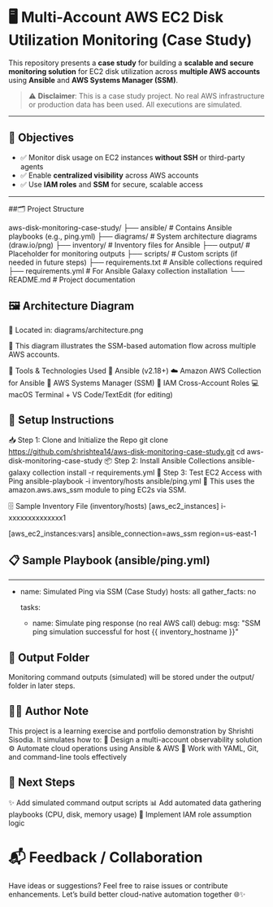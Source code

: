 # 🖥️ Multi-Account AWS EC2 Disk Utilization Monitoring (Case Study)

This repository presents a **case study** for building a **scalable and secure monitoring solution** for EC2 disk utilization across **multiple AWS accounts** using **Ansible** and **AWS Systems Manager (SSM)**.

> ⚠️ **Disclaimer**: This is a case study project. No real AWS infrastructure or production data has been used. All executions are simulated.

---

## 📌 Objectives

- ✅ Monitor disk usage on EC2 instances **without SSH** or third-party agents  
- ✅ Enable **centralized visibility** across AWS accounts  
- ✅ Use **IAM roles** and **SSM** for secure, scalable access  

---

##🗂️ Project Structure

aws-disk-monitoring-case-study/
├── ansible/                # Contains Ansible playbooks (e.g., ping.yml)
├── diagrams/               # System architecture diagrams (draw.io/png)
├── inventory/              # Inventory files for Ansible
├── output/                 # Placeholder for monitoring outputs
├── scripts/                # Custom scripts (if needed in future steps)
├── requirements.txt        # Ansible collections required
├── requirements.yml        # For Ansible Galaxy collection installation
└── README.md               # Project documentation

## 🖼️ Architecture Diagram
📍 Located in: diagrams/architecture.png

🧭 This diagram illustrates the SSM-based automation flow across multiple AWS accounts.

🧰 Tools & Technologies Used
🔧 Ansible (v2.18+)
☁️ Amazon AWS Collection for Ansible
🔐 AWS Systems Manager (SSM)
🔄 IAM Cross-Account Roles
💻 macOS Terminal + VS Code/TextEdit (for editing)

## 🚀 Setup Instructions
📥 Step 1: Clone and Initialize the Repo
git clone https://github.com/shrishtea14/aws-disk-monitoring-case-study.git
cd aws-disk-monitoring-case-study
📦 Step 2: Install Ansible Collections
ansible-galaxy collection install -r requirements.yml
🧪 Step 3: Test EC2 Access with Ping
ansible-playbook -i inventory/hosts ansible/ping.yml
📌 This uses the amazon.aws.aws_ssm module to ping EC2s via SSM.

🗄️ Sample Inventory File (inventory/hosts)
[aws_ec2_instances]
i-xxxxxxxxxxxxxx1

[aws_ec2_instances:vars]
ansible_connection=aws_ssm
region=us-east-1

## 📋 Sample Playbook (ansible/ping.yml)
---
- name: Simulated Ping via SSM (Case Study)
  hosts: all
  gather_facts: no

  tasks:
    - name: Simulate ping response (no real AWS call)
      debug:
        msg: "SSM ping simulation successful for host {{ inventory_hostname }}"


## 📁 Output Folder
Monitoring command outputs (simulated) will be stored under the output/ folder in later steps.

## 👩‍💻 Author Note
This project is a learning exercise and portfolio demonstration by Shrishti Sisodia. It simulates how to:
🧱 Design a multi-account observability solution
⚙️ Automate cloud operations using Ansible & AWS
🧾 Work with YAML, Git, and command-line tools effectively

## 🔮 Next Steps
✨ Add simulated command output scripts
📊 Add automated data gathering playbooks (CPU, disk, memory usage)
🔐 Implement IAM role assumption logic

# 📬 Feedback / Collaboration
Have ideas or suggestions? Feel free to raise issues or contribute enhancements. Let’s build better cloud-native automation together 🌐✨
 











